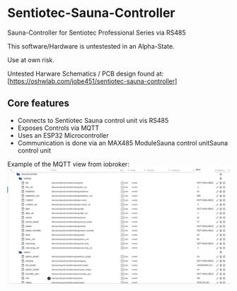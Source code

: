 # Sentiotec-Sauna-Controller
Sauna-Controller for Sentiotec Professional Series via RS485

This software/Hardware is untestested in an Alpha-State.

Use at own risk.

Untested Harware Schematics / PCB design found at:
[https://oshwlab.com/jobe451/sentiotec-sauna-controller]

## Core features
* Connects to Sentiotec Sauna control unit vis RS485
* Exposes Controls via MQTT
* Uses an ESP32 Microcontroller
* Communication is done via an MAX485 ModuleSauna control unitSauna control unit

Example of the MQTT view from iobroker:
![iobroker view](/img/iobroker.png)
